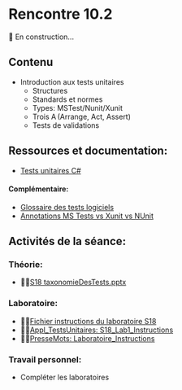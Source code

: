 # Rencontre 10.2

🚧 En construction...

## Contenu
- Introduction aux tests unitaires 
  - Structures 
  - Standards et normes 
  - Types: MSTest/Nunit/Xunit 
  - Trois A (Arrange, Act, Assert) 
  - Tests de validations  

## Ressources et documentation: 
- [Tests unitaires C#](https://docs.microsoft.com/en-us/dotnet/core/testing/unit-testing-with-dotnet-test)

#### Complémentaire: 
- [Glossaire des tests logiciels](https://cegepedouardmontpetit.sharepoint.com/:b:/s/EDU-A22-4203W6EM-01010/ESp-quC7oDVOjgK7W1dd_sEBK0AkUlnB3eMYqHSQmDhR2w?e=ovZ8nR)
- [Annotations MS Tests vs Xunit vs NUnit](https://cegepedouardmontpetit.sharepoint.com/:w:/s/EDU-A22-4203W6EM-01010/ER4MIuD9dYtDicAq8HhiJpoBubeOKl-jvu1X8xFm2tDWVA?e=1PTAz3)

## Activités de la séance: 

### Théorie:  
- 🔗‍💥[S18 taxonomieDesTests.pptx](BRISE)

### Laboratoire:  
- 🔗‍💥[Fichier instructions du laboratoire S18](BRISE)
- 🔗‍💥[Appl_TestsUnitaires: S18_Lab1_Instructions](BRISE) 
- 🔗‍💥[PresseMots: Laboratoire_Instructions](BRISE) 

### Travail personnel: 
- Compléter les laboratoires 
